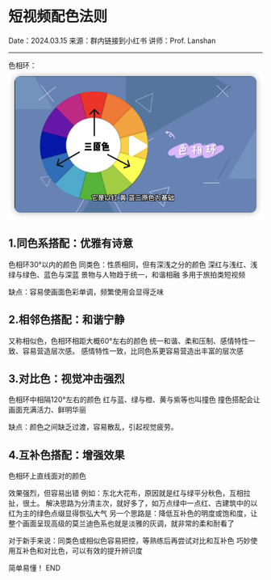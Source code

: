 # 短视频配色法则

Date：2024.03.15
来源：群内链接到小红书
讲师：Prof. Lanshan

---

色相环：
![se1](../images/se1.png)

## 1.同色系搭配：优雅有诗意

色相环30°以内的颜色
同类色：性质相同，但有深浅之分的颜色
深红与浅红、浅绿与绿色、蓝色与深蓝
景物与人物趋于统一，和谐相融
多用于旅拍类短视频

缺点：容易使画面色彩单调，频繁使用会显得乏味

## 2.相邻色搭配：和谐宁静

又称相似色，色相环相距大概60°左右的颜色
统一和谐、柔和压制、感情特性一致、容易营造层次感。
感情特性一致，比同色系更容易营造出丰富的层次感

## 3.对比色：视觉冲击强烈

色相环中相隔120°左右的颜色
红与蓝、绿与橙、黄与紫等也叫撞色
撞色搭配会让画面充满活力、鲜明华丽

缺点：颜色之间缺乏过渡，容易散乱，引起视觉疲劳。

## 4.互补色搭配：增强效果

色相环上直线面对的颜色

效果强烈，但容易出错
例如：东北大花布，原因就是红与绿平分秋色，互相拉扯，很土。
解决思路为分清主次，就好多了，如万点绿中一点红、古建筑中的以红为主的绿色点缀显得恢弘大气
另一个思路是：降低互补色的明度或饱和度，让整个画面呈现高级的莫兰迪色系也就是淡雅的灰调，就非常的柔和耐看了

对于新手来说：同类色或相似色容易把控，等熟练后再尝试对比和互补色
巧妙使用互补色和对比色，可以有效的提升辨识度

简单易懂！
END
